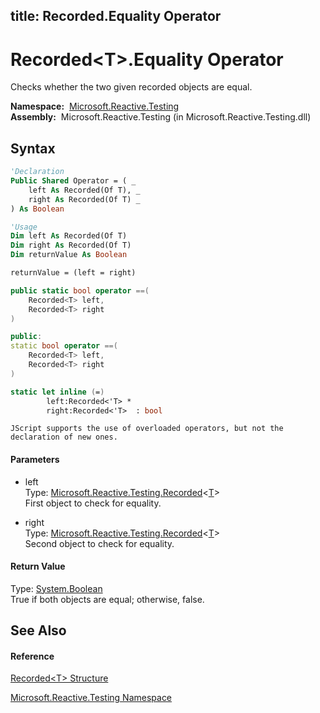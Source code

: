 title: Recorded<T>.Equality Operator
---
# Recorded\<T\>.Equality Operator

Checks whether the two given recorded objects are equal.

**Namespace:**  [Microsoft.Reactive.Testing](Microsoft.Reactive.Testing/Microsoft.Reactive.Testing)  
**Assembly:**  Microsoft.Reactive.Testing (in Microsoft.Reactive.Testing.dll)

## Syntax

```vb
'Declaration
Public Shared Operator = ( _
    left As Recorded(Of T), _
    right As Recorded(Of T) _
) As Boolean
```

```vb
'Usage
Dim left As Recorded(Of T)
Dim right As Recorded(Of T)
Dim returnValue As Boolean

returnValue = (left = right)
```

```csharp
public static bool operator ==(
    Recorded<T> left,
    Recorded<T> right
)
```

```c++
public:
static bool operator ==(
    Recorded<T> left, 
    Recorded<T> right
)
```

```fsharp
static let inline (=)
        left:Recorded<'T> * 
        right:Recorded<'T>  : bool
```

```jscript
JScript supports the use of overloaded operators, but not the declaration of new ones.
```

#### Parameters

- left  
  Type: [Microsoft.Reactive.Testing.Recorded](Recorded/Recorded(T))\<[T](Recorded/Recorded(T))\>  
  First object to check for equality.

- right  
  Type: [Microsoft.Reactive.Testing.Recorded](Recorded/Recorded(T))\<[T](Recorded/Recorded(T))\>  
  Second object to check for equality.

#### Return Value

Type: [System.Boolean](https://msdn.microsoft.com/en-us/library/a28wyd50)  
True if both objects are equal; otherwise, false.

## See Also

#### Reference

[Recorded\<T\> Structure](Recorded/Recorded(T))

[Microsoft.Reactive.Testing Namespace](Microsoft.Reactive.Testing/Microsoft.Reactive.Testing)






